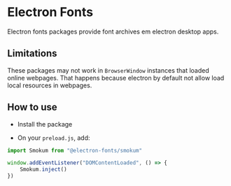 # Electron Fonts

Electron fonts packages provide font archives em electron desktop apps.

## Limitations

These packages may not work in `BrowserWindow` instances that loaded online webpages. That happens because electron by default not allow load local resources in webpages.

## How to use

* Install the package

* On your `preload.js`, add:

```ts
import Smokum from "@electron-fonts/smokum"

window.addEventListener("DOMContentLoaded", () => {
    Smokum.inject()
})
```